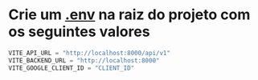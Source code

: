 # Crie um [.env](.env) na raiz do projeto com os seguintes valores

```python
VITE_API_URL = "http://localhost:8000/api/v1"
VITE_BACKEND_URL = "http://localhost:8000"
VITE_GOOGLE_CLIENT_ID = "CLIENT_ID"
```